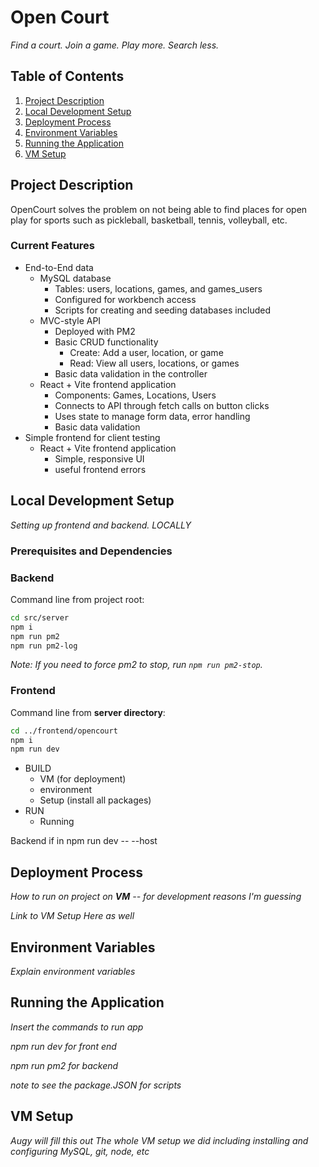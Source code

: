 # Open Court
*Find a court. Join a game. Play more. Search less.*

## Table of Contents
1. [Project Description](#project-description)
1. [Local Development Setup](#local-development-setup)
1. [Deployment Process](#deployment-process)
1. [Environment Variables](#environment-variables)
1. [Running the Application](#running-the-application)
1. [VM Setup](#vm-setup)

## Project Description
OpenCourt solves the problem on not being able to find places for open play for sports such as pickleball, basketball, tennis, volleyball, etc.

### Current Features
- End-to-End data
    - MySQL database
        - Tables: users, locations, games, and games_users
        - Configured for workbench access
        - Scripts for creating and seeding databases included
    - MVC-style API
        - Deployed with PM2
        - Basic CRUD functionality
            - Create: Add a user, location, or game
            - Read: View all users, locations, or games
        - Basic data validation in the controller
    - React + Vite frontend application 
        - Components: Games, Locations, Users
        - Connects to API through fetch calls on button clicks
        - Uses state to manage form data, error handling
        - Basic data validation
- Simple frontend for client testing
    - React + Vite frontend application
        - Simple, responsive UI
        - useful frontend errors

## Local Development Setup
*Setting up frontend and backend. LOCALLY*

### Prerequisites and Dependencies

### Backend
Command line from project root:
```bash
cd src/server
npm i
npm run pm2
npm run pm2-log
```
*Note: If you need to force pm2 to stop, run `npm run pm2-stop`.*
### Frontend
Command line from **server directory**:
```bash
cd ../frontend/opencourt
npm i
npm run dev
```



- BUILD
    - VM (for deployment)
    - environment
    - Setup (install all packages)
- RUN
    - Running

Backend
if in 
npm run dev -- --host


## Deployment Process
*How to run on project on **VM** -- for development reasons I'm guessing*

*Link to VM Setup Here as well*

## Environment Variables
*Explain environment variables*

## Running the Application
*Insert the commands to run app*

*npm run dev for front end*

*npm run pm2 for backend*

*note to see the package.JSON for scripts*

## VM Setup
*Augy will fill this out*
*The whole VM setup we did including installing and configuring MySQL, git, node, etc*


